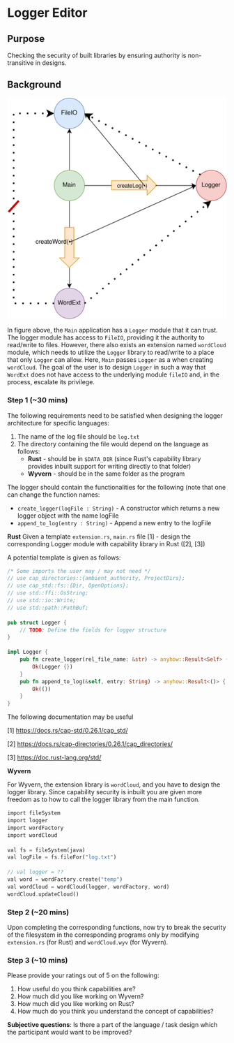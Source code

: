 # Logger Editor

## Purpose
Checking the security of built libraries by ensuring authority is non-transitive in designs.

## Background

![Logger Editor](/images/logger.jpg)

In figure above, the `Main` application has a `Logger` module that it can trust. The logger module has access to `FileIO`, providing it the authority to read/write to files. However, there also exists an extension named `wordCloud` module, which needs to utilize the `Logger` library to read/write to a place that only `Logger` can allow. Here, `Main` passes `Logger` as a when creating `wordCloud`. The goal of the user is to design `Logger` in such a way that `WordExt` does not have access to the underlying module `fileIO` and, in the process, escalate its privilege.

### Step 1 (~30 mins)

The following requirements need to be satisfied when designing the logger architecture for specific languages:


1. The name of the log file should be `log.txt`
2. The directory containing the file would depend on the language as follows:
   - **Rust** - should be in `$DATA_DIR` (since Rust's capability library provides inbuilt support for writing directly to that folder)
   - **Wyvern** - should be in the same folder as the program

The logger should contain the functionalities for the following (note that one can change the function names:

- `create_logger(logFile : String)` - A constructor which returns a new logger object with the name logFile
- `append_to_log(entry : String)` - Append a new entry to the logFile

**Rust**
Given a template `extension.rs`, `main.rs`  file [1] - design the corresponding Logger module with capability library in Rust ([2], [3])

A potential template is given as follows:

```rust
/* Some imports the user may / may not need */
// use cap_directories::{ambient_authority, ProjectDirs};
// use cap_std::fs::{Dir, OpenOptions};
// use std::ffi::OsString;
// use std::io::Write;
// use std::path::PathBuf;

pub struct Logger {
    // TODO: Define the fields for logger structure
}

impl Logger {
    pub fn create_logger(rel_file_name: &str) -> anyhow::Result<Self> {
        Ok(Logger {})
    }
    pub fn append_to_log(&self, entry: String) -> anyhow::Result<()> {
        Ok(())
    }
}
```

The following documentation may be useful

[1] https://docs.rs/cap-std/0.26.1/cap_std/

[2] https://docs.rs/cap-directories/0.26.1/cap_directories/

[3] https://doc.rust-lang.org/std/

**Wyvern**

For Wyvern, the extension library is `wordCloud`, and you have to design the logger library. Since capability security is inbuilt you are given more freedom as to how to call the logger library from the main function.

```rust
import fileSystem
import logger
import wordFactory
import wordCloud

val fs = fileSystem(java)
val logFile = fs.fileFor("log.txt")

// val logger = ??
val word = wordFactory.create("temp")
val wordCloud = wordCloud(logger, wordFactory, word)
wordCloud.updateCloud()
```

### Step 2 (~20 mins)

Upon completing the corresponding functions, now try to break the security of the filesystem in the corresponding programs only by modifying `extension.rs` (for Rust) and `wordCloud.wyv` (for Wyvern).

### Step 3 (~10 mins)

Please provide your ratings out of 5 on the following:

1. How useful do you think capabilities are?
2. How much did you like working on Wyvern?
3. How much did you like working on Rust?
4. How much do you think you understand the concept of capabilities?

**Subjective questions**:
Is there a part of the language / task design which the participant would want to be improved?
